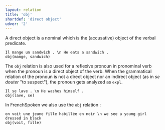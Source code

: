 ```yaml
---
layout: relation
title: 'obj'
shortdef: 'direct object'
udver: '2'
---
```


A direct object is a nominal which is the (accusative) object of the verbal predicate. 

~~~ sdparse
Il mange un sandwich . \n He eats a sandwich .
obj(mange, sandwich)
~~~

The `obj` relation is also used for a reflexive pronoun in pronominal verb when the pronoun is a direct object of the verb. When the grammatical relation of the pronoun is not a direct object nor an indirect object (as in _se douter_ "to suspect"), the pronoun gets analyzed as `expl`.

~~~ sdparse
Il se lave . \n He washes himself .
obj(lave, se)
~~~

In FrenchSpoken we also use the `obj` relation :

~~~ sdparse
on voit une jeune fille habillée en noir \n we see a young girl dressed in black
obj(voit, fille)
~~~

